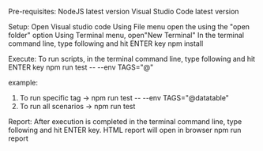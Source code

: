 Pre-requisites:
NodeJS latest version
Visual Studio Code latest version

Setup:
Open Visual studio code
Using File menu open the <Automation folder> using the "open folder" option
Using Terminal menu, open"New Terminal"
In the terminal command line, type following and hit ENTER key
npm install

Execute:
To run scripts, in the terminal command line, type following and hit ENTER key
npm run test -- --env TAGS="@<tagname>"

example:
1. To run specific tag -> npm run test -- --env TAGS="@datatable"
2. To run all scenarios -> npm run test

Report:
After execution is completed in the terminal command line, type following and hit ENTER key. HTML report will open in browser
npm run report